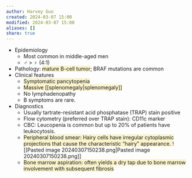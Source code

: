 ```yaml
---
author: Harvey Guo
created: 2024-03-07 15:00
modified: 2024-03-07 15:00
aliases: []
share: true
---
```

- Epidemiology
	- Most common in middle-aged men
	- ♂ > ♀ (4:1)
- Pathology: <span style="background:rgba(240, 200, 0, 0.2)">mature B-cell tumor</span>; BRAF mutations are common
- Clinical features
	- <span style="background:rgba(240, 200, 0, 0.2)">Symptomatic pancytopenia</span>
	- <span style="background:rgba(240, 200, 0, 0.2)">Massive [[splenomegaly|splenomegaly]]</span>
	- No lymphadenopathy
	- B symptoms are rare.
- Diagnostics
	- Usually tartrate-resistant acid phosphatase (TRAP) stain positive
	- Flow cytometry (preferred over TRAP stain): CD11c marker
	- CBC: Leucopenia is common but up to 20% of patients have leukocytosis.
	- <span style="background:rgba(240, 200, 0, 0.2)">Peripheral blood smear: Hairy cells have irregular cytoplasmic projections that cause the characteristic “hairy” appearance. </span>![[Pasted image 20240307150238.png|Pasted image 20240307150238.png]]
	- <span style="background:rgba(240, 200, 0, 0.2)">Bone marrow aspiration: often yields a dry tap due to bone marrow involvement with subsequent fibrosis</span>
